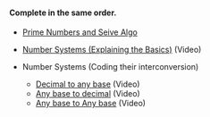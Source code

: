 #### Complete in the same order.

  * [Prime Numbers and Seive Algo](https://github.com/Shubham230198/The-Uplift-Project-DSA/blob/master/Week%201/primes.md)
  
  * [Number Systems (Explaining the Basics)](https://www.youtube.com/watch?v=L2zsmYaI5ww) (Video)

  * Number Systems (Coding their interconversion)
    - [Decimal to any base](https://www.youtube.com/watch?v=lOsmPMihcTM&list=PL-Jc9J83PIiFj7YSPl2ulcpwy-mwj1SSk&index=80) (Video)
    - [Any base to decimal](https://www.youtube.com/watch?v=F0aTGc2vS5s&list=PL-Jc9J83PIiFj7YSPl2ulcpwy-mwj1SSk&index=82) (Video)
    - [Any base to Any base](https://www.youtube.com/watch?v=LJ697zHLL0M&list=PL-Jc9J83PIiFj7YSPl2ulcpwy-mwj1SSk&index=84) (Video)
